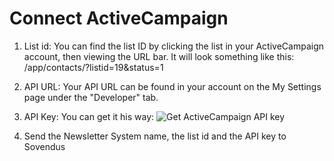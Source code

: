 # Connect ActiveCampaign

1. List id: You can find the list ID by clicking the list in your ActiveCampaign account, then viewing the URL bar. It will look something like this: /app/contacts/?listid=19&status=1

2. API URL: Your API URL can be found in your account on the My Settings page under the "Developer" tab. 

3. API Key: You can get it his way:
   ![Get ActiveCampaign API key](https://raw.githubusercontent.com/Sovendus-GmbH/Sovendus-Leads-Documentation/main/SupportedSystems/activeCampaign/get-api-key.png)

4. Send the Newsletter System name, the list id and the API key to Sovendus
